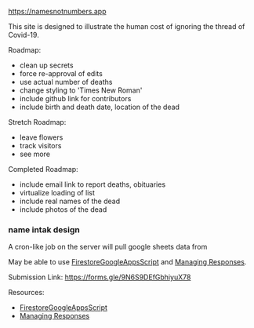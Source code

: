 https://namesnotnumbers.app

This site is designed to illustrate the human cost of ignoring the thread of Covid-19.

Roadmap:
* clean up secrets
* force re-approval of edits
* use actual number of deaths
* change styling to 'Times New Roman'
* include github link for contributors
* include birth and death date, location of the dead

Stretch Roadmap:
* leave flowers
* track visitors
* see more

Completed Roadmap:
* include email link to report deaths, obituaries
* virtualize loading of list
* include real names of the dead
* include photos of the dead

### name intak design
A cron-like job on the server will pull google sheets data from 

May be able to use [FirestoreGoogleAppsScript] and [Managing Responses].

Submission Link: https://forms.gle/9N6S9DEfGbhiyuX78

Resources:
* [FirestoreGoogleAppsScript] 
* [Managing Responses]

[FirestoreGoogleAppsScript]: https://github.com/grahamearley/FirestoreGoogleAppsScript
[Managing Responses]: https://developers.google.com/apps-script/quickstart/forms